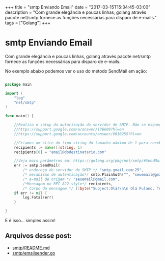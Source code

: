 +++
title = "smtp Enviando Email"
date = "2017-03-15T15:34:45-03:00"
description = "Com grande elegância e poucas linhas, golang através pacote net/smtp fornece as funções necessárias para disparo de e-mails."
tags = ["Golang"]
+++

# smtp Enviando Email

Com grande elegância e poucas linhas, golang através pacote net/smtp fornece as funções necessárias para disparo de e-mails.

No exemplo abaixo podemos ver o uso do método SendMail em ação:


```go

package main

import (
	"log"
	"net/smtp"
)

func main() {

	//Realiza o setup da autorização do servidor de SMTP. Não se esqueça de configuar seu Gmail SMTP server...
	//https://support.google.com/a/answer/176600?hl=en
	//https://support.google.com/accounts/answer/6010255?hl=en

	//Criamos um slice do tipo string do tamanho máximo de 1 para receber nosso e-mail destinatário.
	recipients := make([]string, 1)
	recipients[0] = "email@dodestinatario.com"

	//Veja mais parâmetros em: https://golang.org/pkg/net/smtp/#SendMail
	err := smtp.SendMail(
		/* endereço do servidor de SMTP */ "smtp.gmail.com:25",
		/* mecanismo de autenticação*/ smtp.PlainAuth("", "seuemail@gmail.com", "suasenhagmail", "smtp.gmail.com"),
		/* e-mail de origem */ "seuemail@gmail.com",
		/*Mensagem no RFC 822-style*/ recipients,
		/* Corpo da mensagem */ []byte("Subject:Olá!\n\n Olá Fulano. Tudo de bom com Go!"))
	if err != nil {
		log.Fatal(err)
	}

}

```

E é isso... simples assim!

## Arquivos desse post:

- [smtp/README.md](https://github.com/go-br/estudos/blob/master/smtp/README.md)
- [smtp/emailsender.go](https://github.com/go-br/estudos/blob/master/smtp/emailsender.go)

